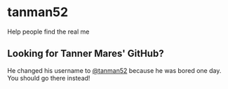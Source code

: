 # tanman52
Help people find the real me

## Looking for Tanner Mares' GitHub?
He changed his username to [@tanman52](http://github.com/tanman52) because he was bored one day. You should go there instead!
